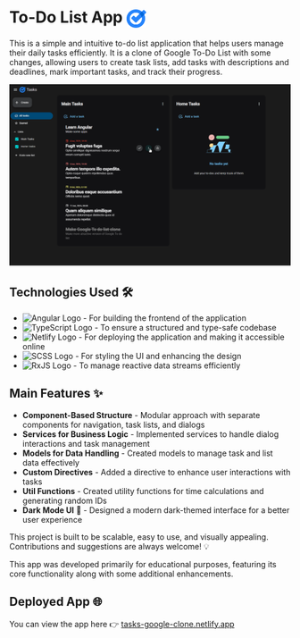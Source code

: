 # To-Do List App <img src="./public/logo.png" alt="Logo" width="35" style="vertical-align: middle; line-height: 1.5;">


This is a simple and intuitive to-do list application that helps users manage their daily tasks efficiently. It is a clone of Google To-Do List with some changes, allowing users to create task lists, add tasks with descriptions and deadlines, mark important tasks, and track their progress.

<img src="./to-do-list-app-screenshot.png" alt="Logo" >

## Technologies Used 🛠️

- ![Angular Logo](https://img.shields.io/badge/Angular-DD0031?style=flat&logo=angular&logoColor=white) - For building the frontend of the application
- ![TypeScript Logo](https://img.shields.io/badge/TypeScript-007ACC?style=flat&logo=typescript&logoColor=white) - To ensure a structured and type-safe codebase
- ![Netlify Logo](https://img.shields.io/badge/Netlify-00C7B7?style=flat&logo=netlify&logoColor=white) - For deploying the application and making it accessible online
- ![SCSS Logo](https://img.shields.io/badge/SCSS-CC6699?style=flat&logo=sass&logoColor=white) - For styling the UI and enhancing the design
- ![RxJS Logo](https://img.shields.io/badge/RxJS-B7178C?style=flat&logo=ReactiveX&logoColor=white) - To manage reactive data streams efficiently

## Main Features ✨

- **Component-Based Structure** - Modular approach with separate components for navigation, task lists, and dialogs
- **Services for Business Logic** - Implemented services to handle dialog interactions and task management
- **Models for Data Handling** - Created models to manage task and list data effectively
- **Custom Directives** - Added a directive to enhance user interactions with tasks
- **Util Functions** - Created utility functions for time calculations and generating random IDs
- **Dark Mode UI** 🌙 - Designed a modern dark-themed interface for a better user experience

This project is built to be scalable, easy to use, and visually appealing. Contributions and suggestions are always welcome! 💡

This app was developed primarily for educational purposes, featuring its core functionality along with some additional enhancements.

## Deployed App 🌐

You can view the app here 👉 [tasks-google-clone.netlify.app](https://tasks-google-clone.netlify.app/)
